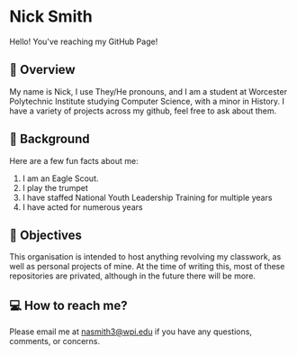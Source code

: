 # Nick Smith

Hello! You've reaching my GitHub Page! 

## :ledger: Overview ##

My name is Nick, I use They/He pronouns, and I am a student at Worcester Polytechnic Institute studying Computer Science, with a minor in History. I have a variety of projects across my github, feel free to ask about them.

## :key: Background ##

Here are a few fun facts about me:

1. I am an Eagle Scout.
2. I play the trumpet
3. I have staffed National Youth Leadership Training for multiple years
4. I have acted for numerous years

## :memo: Objectives ##

This organisation is intended to host anything revolving my classwork, as well as personal projects of mine. At the time of writing this, most of these repositories are privated, although in the future there will be more.

## :computer: How to reach me? ##

Please email me at nasmith3@wpi.edu if you have any questions, comments, or concerns.
